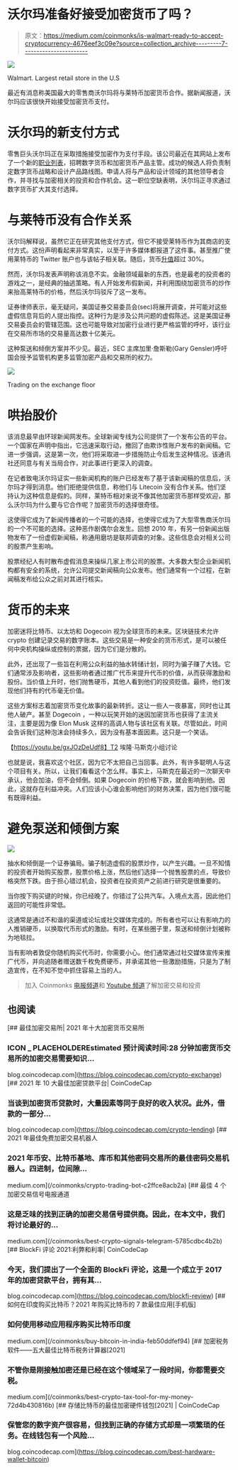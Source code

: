 # 沃尔玛准备好接受加密货币了吗？

> 原文：<https://medium.com/coinmonks/is-walmart-ready-to-accept-cryptocurrency-4676eef3c09e?source=collection_archive---------7----------------------->

![](img/064e7728bacd89dd202f0a20c53fe9c9.png)

Walmart. Largest retail store in the U.S

最近有消息称美国最大的零售商沃尔玛将与莱特币加密货币合作。据新闻报道，沃尔玛应该很快开始接受加密货币支付。

# 沃尔玛的新支付方式

零售巨头沃尔玛正在采取措施接受加密作为支付手段。该公司最近在其网站上发布了一个新的[职业列表](https://www.cnet.com/tech/walmart-wants-to-hire-a-digital-cryptocurrency-product-lead/)，招聘数字货币和加密货币产品主管。成功的候选人将负责制定数字货币战略和设计产品路线图。申请人将与产品和设计领域的其他领导者合作，并寻找与加密相关的投资和合作机会。这一职位空缺表明，沃尔玛正寻求通过数字货币扩大其支付选择。

# 与莱特币没有合作关系

沃尔玛解释说，虽然它正在研究其他支付方式，但它不接受莱特币作为其商店的支付方式。这份声明看起来非常真实，以至于许多媒体都报道了这件事。甚至推广使用莱特币的 Twitter 账户也与该帖子相关联。随后，货币[升值](https://coinmarketcap.com/currencies/litecoin/)超过 30%。

然而，沃尔玛发表声明称该消息不实。金融领域最新的东西，也是最老的投资者的游戏之一，是经典的抽逃策略。有人开始发布假新闻，并利用围绕加密货币的炒作来抬高莱特币的价格，然后沃尔玛驳斥了这一发布。

证券律师表示，毫无疑问，美国证券交易委员会(sec)将展开调查，并可能对这些虚假信息背后的人提出指控。这种行为是涉及公共问题的虚假陈述。这是美国证券交易委员会的管辖范围。这也可能导致对加密行业进行更严格监管的呼吁，该行业在交易所市场的交易量高达数十亿美元。

这种泵送和倾倒方案并不少见。最近，SEC 主席加里·詹斯勒(Gary Gensler)呼吁国会授予监管机构更多监管加密产品和交易所的权力。

![](img/bc0e469debef0d782be252939fb8192c.png)

Trading on the exchange floor

# 哄抬股价

该消息最早由环球新闻网发布。全球新闻专线为公司提供了一个发布公告的平台。一个国家在声明中指出，它迅速采取行动，撤回了由欺诈性账户发布的新闻稿。它进一步强调，这是第一次，他们将采取进一步措施防止今后发生这种情况。该通讯社还同意与有关当局合作，对此事进行更深入的调查。

在记者致电沃尔玛证实一些新闻机构的账户已经发布了基于该新闻稿的信息后，沃尔玛才得到消息。他们拒绝提供信息，称他们与 Litecoin 没有合作关系。他们坚持认为这种信息是假的。同样，莱特币相对来说不像其他加密货币那样受欢迎，那么沃尔玛为什么要与它合作呢？加密货币的选择很奇怪。

这使得它成为了新闻传播者的一个可能的选择，也使得它成为了大型零售商沃尔玛的一个不可能的选择。这种恶作剧偶尔会发生。回想 2010 年，有另一份新闻出版物发布了一份虚假新闻稿，称通用磨坊是联邦调查的对象。这些信息会对相关公司的股票产生影响。

股票经纪人有时散布虚假消息来操纵几家上市公司的股票。大多数大型企业新闻机构都有安全的系统，允许公司提交新闻稿向公众发布。他们通常有一个过程，在新闻稿发布给公众之前对其进行核实。

# 货币的未来

加密迷将比特币、以太坊和 Dogecoin 视为全球货币的未来。区块链技术允许 crypto 创建记录交易的数字账本。这些交易是一种安全的货币形式，是可以被任何中央机构操纵或控制的票据，因为它们是分散的。

此外，还出现了一些旨在利用公众利益的抽水转储计划，同时为骗子赚了大钱。它们通常涉及影响者，这些影响者通过推广代币来提升代币的价值，从而获得激励和股份。当价值上升时，他们抛售硬币，其他人看到他们的投资贬值。最终，他们发现他们持有的代币毫无价值。

这些方案标志着加密货币变化故事的最新转折。这让一些人一夜暴富，同时也让其他人破产。甚至 Dogecoin ，一种以玩笑开始的迷因加密货币也获得了主流关注，主要是因为像 Elon Musk 这样的高调人物与该社区有关联。尽管如此，时间会告诉我们这种泡沫会持续多久，因为没有基本面因素。这只是一个笑话。

【https://youtu.be/gxJOzDeUdf8】T2 埃隆·马斯克小组讨论

也就是说，我喜欢这个社区，因为它不太把自己当回事。此外，有许多聪明人与这个项目有关。所以，让我们看看这个怎么样。事实上，马斯克在最近的一次聊天中承认，他会加油，但不会倾倒。如果 Dogecoin 的价格下跌，就会影响到他。因此，这就存在利益冲突。人们应该小心谁会影响他们的财务决策，因为他们很可能有既得利益。

# 避免泵送和倾倒方案

![](img/7fe476f8d44ed4820da18815216f7cc4.png)

抽水和倾倒是一个证券骗局。骗子制造虚假的股票炒作，以产生兴趣。一旦不知情的投资者开始购买股票，股票价格上涨，然后他们选择一个抛售股票的点，导致价格突然下跌。由于担心错过机会，投资者在投资资产之前进行研究是很重要的。

当你按下购买键的时候，你已经晚了。你错过了公共汽车。入境点太高，因此他们返回的可能性非常低。

这通常是通过不和谐的渠道或论坛或社交媒体完成的。所有者也可以让有影响力的人推销硬币，以换取代币形式的激励。有时，在某些圈子里，泵送和倾倒计划被称为地毯拉。

当有影响者敦促你随机购买代币时，你需要小心。他们通常通过社交媒体宣传来推广代币，并向追随者赠送数千枚免费硬币，并承诺其他一些激励措施，只是为了制造宣传，在不知不觉中抓住容易上当的人。

> 加入 Coinmonks [电报频道](https://t.me/coincodecap)和 [Youtube 频道](https://www.youtube.com/channel/UCbyDhTbOiKh2iUMKBi4-4Zg)了解加密交易和投资

## 也阅读

[](https://blog.coincodecap.com/crypto-exchange) [## 最佳加密交易所| 2021 年十大加密货币交易所

### ICON _ PLACEHOLDEREstimated 预计阅读时间:28 分钟加密货币交易所的加密交易需要知识…

blog.coincodecap.com](https://blog.coincodecap.com/crypto-exchange) [](https://blog.coincodecap.com/crypto-lending) [## 2021 年 10 大最佳加密贷款平台| CoinCodeCap

### 当谈到加密货币贷款时，大量因素等同于良好的收入状况。此外，借款的一部分…

blog.coincodecap.com](https://blog.coincodecap.com/crypto-lending) [](/coinmonks/crypto-trading-bot-c2ffce8acb2a) [## 2021 年最佳免费加密交易机器人

### 2021 年币安、比特币基地、库币和其他密码交易所的最佳密码交易机器人。四进制，位间隙…

medium.com](/coinmonks/crypto-trading-bot-c2ffce8acb2a) [](/coinmonks/best-crypto-signals-telegram-5785cdbc4b2b) [## 最佳 4 个加密交易信号电报通道

### 这是乏味的找到正确的加密交易信号提供商。因此，在本文中，我们将讨论最好的…

medium.com](/coinmonks/best-crypto-signals-telegram-5785cdbc4b2b) [](https://blog.coincodecap.com/blockfi-review) [## BlockFi 评论 2021:利弊和利率| CoinCodeCap

### 今天，我们提出了一个全面的 BlockFi 评论，这是一个成立于 2017 年的加密贷款平台，拥有其…

blog.coincodecap.com](https://blog.coincodecap.com/blockfi-review) [](/coinmonks/buy-bitcoin-in-india-feb50ddfef94) [## 如何在印度购买比特币？2021 年购买比特币的 7 款最佳应用[手机版]

### 如何使用移动应用程序购买比特币印度

medium.com](/coinmonks/buy-bitcoin-in-india-feb50ddfef94) [](/coinmonks/best-crypto-tax-tool-for-my-money-72d4b430816b) [## 加密税务软件——五大最佳比特币税务计算器[2021]

### 不管你是刚接触加密还是已经在这个领域呆了一段时间，你都需要交税。

medium.com](/coinmonks/best-crypto-tax-tool-for-my-money-72d4b430816b) [](https://blog.coincodecap.com/best-hardware-wallet-bitcoin) [## 存储比特币的最佳加密硬件钱包[2021] | CoinCodeCap

### 保管您的数字资产很容易，但找到正确的存储方式却是一项繁琐的任务。在线钱包有一个风险…

blog.coincodecap.com](https://blog.coincodecap.com/best-hardware-wallet-bitcoin)